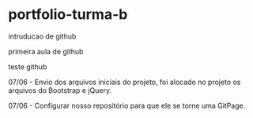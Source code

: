 # portfolio-turma-b
intruducao de github

primeira aula de github

teste github

07/06 - Envio dos arquivos iniciais do projeto, foi alocado no projeto os arquivos do Bootstrap e jQuery.

07/06 - Configurar nosso repositório para que ele se torne uma GitPage.
